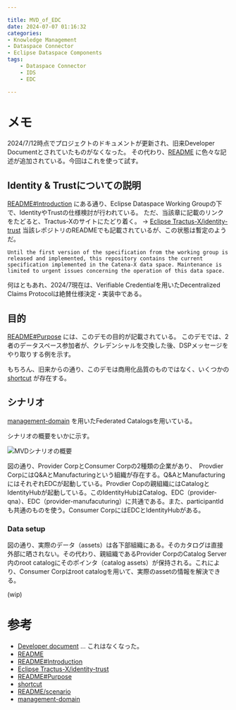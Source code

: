```yaml
---

title: MVD_of_EDC
date: 2024-07-07 01:16:32
categories:
- Knowledge Management
- Dataspace Connector
- Eclipse Dataspace Components
tags:
    - Dataspace Connector
    - IDS
    - EDC

---
```


# メモ

2024/7/12時点でプロジェクトのドキュメントが更新され、旧来Developer Documentとされていたものがなくなった。
その代わり、[README] に色々な記述が追加されている。今回はこれを使って試す。

## Identity & Trustについての説明

[README#Introduction] にある通り、Eclipse Dataspace Working Groupの下で、IdentityやTrustの仕様検討が行われている。
ただ、当該章に記載のリンクをたどると、Tractus-Xのサイトにたどり着く。 -> [Eclipse Tractus-X/identity-trust]
当該レポジトリのREADMEでも記載されているが、この状態は暫定のようだ。

```text
Until the first version of the specification from the working group is released and implemented, this repository contains the current specification implemented in the Catena-X data space. Maintenance is limited to urgent issues concerning the operation of this data space.
```

何はともあれ、2024/7現在は、Verifiable Credentialを用いたDecentralized Claims Protocolは絶賛仕様決定・実装中である。

## 目的

[README#Purpose] には、このデモの目的が記載されている。
このデモでは、2者のデータスペース参加者が、クレデンシャルを交換した後、DSPメッセージをやり取りする例を示す。

もちろん、旧来からの通り、このデモは商用化品質のものではなく、いくつかの [shortcut] が存在する。

## シナリオ

[management-domain] を用いたFederated Catalogsを用いている。

シナリオの概要をいかに示す。

![MVDシナリオの概要](/memo-blog/images/20240714_MVD_Scenario.png)

図の通り、Provider CorpとConsumer Corpの2種類の企業があり、　Provdier CorpにはQ&AとManufacturingという組織が存在する。Q&AとManufacturingにはそれぞれEDCが起動している。Provdier Copの親組織にはCatalogとIdentityHubが起動している。このIdentityHubはCatalog、EDC（provider-qna）、EDC（provider-manufacuturing）に共通である。また、participantIdも共通のものを使う。Consumer CorpにはEDCとIdentityHubがある。

### Data setup

図の通り、実際のデータ（assets）は各下部組織にある。そのカタログは直接外部に晒されない。その代わり、親組織であるProvider CorpのCatalog Server内のroot catalogにそのポインタ（catalog assets）が保持される。これにより、Consumer Corpはroot catalogを用いて、実際のassetの情報を解決できる。

(wip)

# 参考

* [Developer document] ... これはなくなった。
* [README]
* [README#Introduction]
* [Eclipse Tractus-X/identity-trust]
* [README#Purpose]
* [shortcut]
* [README/scenario]
* [management-domain]

[Developer document]: https://github.com/eclipse-edc/MinimumViableDataspace/tree/main/docs/developer
[README]: https://github.com/eclipse-edc/MinimumViableDataspace/blob/main/README.md
[README#Introduction]: https://github.com/eclipse-edc/MinimumViableDataspace/blob/main/README.md#introduction
[Eclipse Tractus-X/identity-trust]: https://github.com/eclipse-tractusx/identity-trust
[README#Purpose]: https://github.com/eclipse-edc/MinimumViableDataspace/blob/main/README.md#purpose-of-this-demo
[shortcut]: https://github.com/eclipse-edc/MinimumViableDataspace/blob/main/README.md#other-caveats-shortcuts-and-workarounds
[README/scenario]:https://github.com/eclipse-edc/MinimumViableDataspace/blob/main/README.md#the-scenario 
[management-domain]: https://github.com/eclipse-edc/Connector/blob/main/docs/developer/management-domains/management-domains.md


<!-- vim: set et tw=0 ts=2 sw=2: -->
